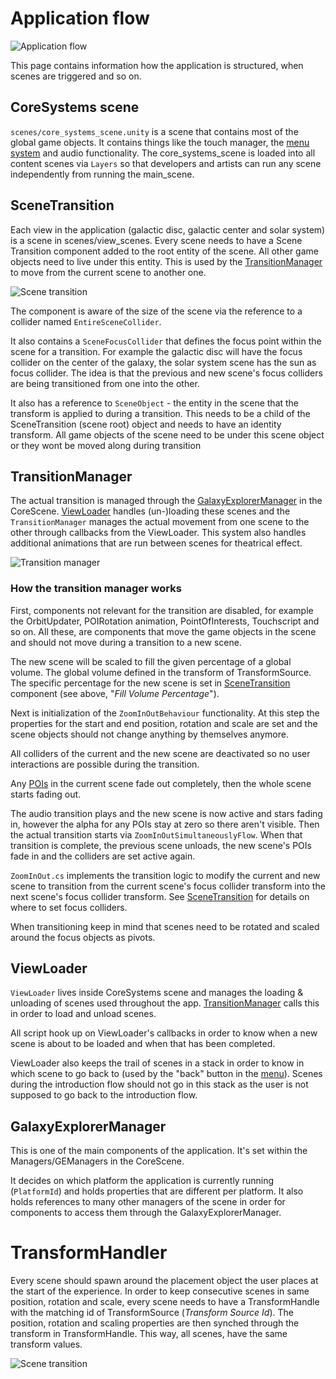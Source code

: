 # Application flow

![Application flow](Images/ge_unity_flow_manager.png)

This page contains information how the application is structured, when scenes are triggered and so on.

## CoreSystems scene

`scenes/core_systems_scene.unity` is a scene that contains most of the global game objects. It contains things like the touch manager, the [menu system](MenuSystem.md) and audio functionality. The core_systems_scene is loaded into all content scenes via `Layers` so that developers and artists can run any scene independently from running the main_scene.

## SceneTransition

Each view in the application (galactic disc, galactic center and solar system) is a scene in scenes/view_scenes. Every scene needs to have a Scene Transition component added to the root entity of the scene. All other game objects need to live under this entity. This is used by the [TransitionManager](##TransitionManager) to move from the current scene to another one.

![Scene transition](Images/ge_unity_scene_transition.png)

The component is aware of the size of the scene via the reference to a collider named `EntireSceneCollider`.

It also contains a `SceneFocusCollider` that defines the focus point within the scene for a transition. For example the galactic disc will have the focus collider on the center of the galaxy, the solar system scene has the sun as focus collider. The idea is that the previous and new scene's focus colliders are being transitioned from one into the other.

It also has a reference to `SceneObject` - the entity in the scene that the transform is applied to during a transition. This needs to be a child of the SceneTransition (scene root) object and needs to have an identity transform. All game objects of the scene need to be under this scene object or they wont be moved along during transition

## TransitionManager

The actual transition is managed through the [GalaxyExplorerManager](##GalaxyExplorerManager) in the CoreScene. [ViewLoader](##ViewLoader) handles (un-)loading these scenes and the `TransitionManager` manages the actual movement from one scene to the other through callbacks from the ViewLoader. This system also handles additional animations that are run between scenes for theatrical effect.

![Transition manager](Images/ge_unity_transition_manager.png)

### How the transition manager works

First, components not relevant for the transition are disabled, for example the OrbitUpdater, POIRotation animation, PointOfInterests, Touchscript and so on. All these, are components that move the game objects in the scene and should not move during a transition to a new scene.

The new scene will be scaled to fill the given percentage of a global volume. The global volume defined in the transform of TransformSource. The specific percentage for the new scene is set in [SceneTransition](##SceneTransition) component (see above, "*Fill Volume Percentage*").

Next is initialization of the `ZoomInOutBehaviour` functionality. At this step the properties for the start and end position, rotation and scale are set and the scene objects should not change anything by themselves anymore.

All colliders of the current and the new scene are deactivated so no user interactions are possible during the transition.

Any [POIs](PointsOfInterest.md) in the current scene fade out completely, then the whole scene starts fading out.

The audio transition plays and the new scene is now active and stars fading in, however the alpha for any POIs stay at zero so there aren't visible. Then the actual transition starts via `ZoomInOutSimultaneouslyFlow`. When that transition is complete, the previous scene unloads, the new scene's POIs fade in and the colliders are set active again.

`ZoomInOut.cs` implements the transition logic to modify the current and new scene to transition from the current scene's focus collider transform into the next scene's focus collider transform. See [SceneTransition](##SceneTransition) for details on where to set focus colliders.

When transitioning keep in mind that scenes need to be rotated and scaled around the focus objects as pivots.

## ViewLoader

`ViewLoader` lives inside CoreSystems scene and manages the loading & unloading of scenes used throughout the app. [TransitionManager](##TransitionManager) calls this in order to load and unload scenes.

All script hook up on ViewLoader's callbacks in order to know when a new scene is about to be loaded and when that has been completed.

ViewLoader also keeps the trail of scenes in a stack in order to know in which scene to go back to (used by the "back" button in the [menu](MenuSystem.md)). Scenes during the introduction flow should not go in this stack as the user is not supposed to go back to the introduction flow.

## GalaxyExplorerManager

This is one of the main components of the application. It's set within the Managers/GEManagers in the CoreScene.

It decides on which platform the application is currently running (`PlatformId`) and holds properties that are different per platform. It also holds references to many other managers of the scene in order for components to access them through the GalaxyExplorerManager. 

# TransformHandler

Every scene should spawn around the placement object the user places at the start of the experience. In order to keep consecutive scenes in same position, rotation and scale, every scene needs to have a TransformHandle with the matching id of TransformSource (*Transform Source Id*). The position, rotation and scaling properties are then synched through the transform in TransformHandle. This way, all scenes, have the same transform values.

![Scene transition](Images/ge_unity_scene_transition.png)